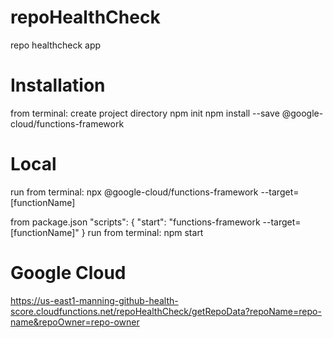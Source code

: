 # repoHealthCheck

repo healthcheck app

# Installation

from terminal:
create project directory
npm init
npm install --save @google-cloud/functions-framework

# Local

run from terminal:
npx @google-cloud/functions-framework --target=[functionName]

from package.json
"scripts": {
"start": "functions-framework --target=[functionName]"
}
run from terminal:
npm start

# Google Cloud

https://us-east1-manning-github-health-score.cloudfunctions.net/repoHealthCheck/getRepoData?repoName=repo-name&repoOwner=repo-owner
